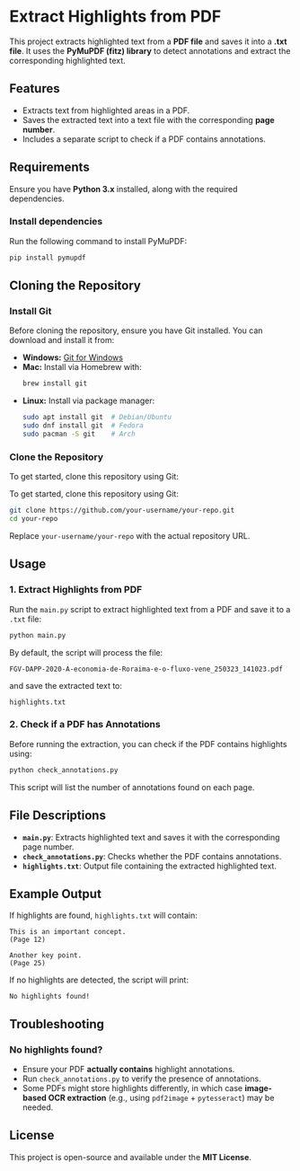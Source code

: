 # Extract Highlights from PDF

This project extracts highlighted text from a **PDF file** and saves it into a **.txt file**. It uses the **PyMuPDF (fitz) library** to detect annotations and extract the corresponding highlighted text.

## Features

- Extracts text from highlighted areas in a PDF.
- Saves the extracted text into a text file with the corresponding **page number**.
- Includes a separate script to check if a PDF contains annotations.

## Requirements

Ensure you have **Python 3.x** installed, along with the required dependencies.

### Install dependencies

Run the following command to install PyMuPDF:

```sh
pip install pymupdf
```

## Cloning the Repository

### Install Git

Before cloning the repository, ensure you have Git installed. You can download and install it from:

- **Windows:** [Git for Windows](https://git-scm.com/download/win)
- **Mac:** Install via Homebrew with:
  ```sh
  brew install git
  ```
- **Linux:** Install via package manager:
  ```sh
  sudo apt install git  # Debian/Ubuntu
  sudo dnf install git  # Fedora
  sudo pacman -S git    # Arch
  ```

### Clone the Repository

To get started, clone this repository using Git:

To get started, clone this repository using Git:

```sh
git clone https://github.com/your-username/your-repo.git
cd your-repo
```

Replace `your-username/your-repo` with the actual repository URL.

## Usage

### 1. Extract Highlights from PDF

Run the `main.py` script to extract highlighted text from a PDF and save it to a `.txt` file:

```sh
python main.py
```

By default, the script will process the file:

```
FGV-DAPP-2020-A-economia-de-Roraima-e-o-fluxo-vene_250323_141023.pdf
```

and save the extracted text to:

```
highlights.txt
```

### 2. Check if a PDF has Annotations

Before running the extraction, you can check if the PDF contains highlights using:

```sh
python check_annotations.py
```

This script will list the number of annotations found on each page.

## File Descriptions

- **`main.py`**: Extracts highlighted text and saves it with the corresponding page number.
- **`check_annotations.py`**: Checks whether the PDF contains annotations.
- **`highlights.txt`**: Output file containing the extracted highlighted text.

## Example Output

If highlights are found, `highlights.txt` will contain:

```
This is an important concept.
(Page 12)

Another key point.
(Page 25)
```

If no highlights are detected, the script will print:

```
No highlights found!
```

## Troubleshooting

### No highlights found?

- Ensure your PDF **actually contains** highlight annotations.
- Run `check_annotations.py` to verify the presence of annotations.
- Some PDFs might store highlights differently, in which case **image-based OCR extraction** (e.g., using `pdf2image` + `pytesseract`) may be needed.

## License

This project is open-source and available under the **MIT License**.



